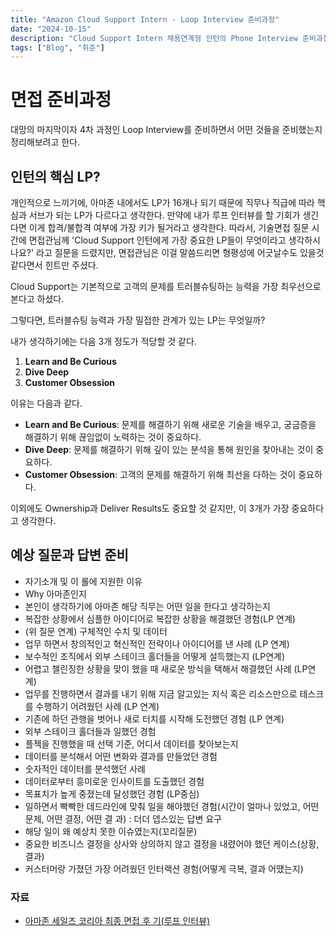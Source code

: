 ```yaml
---
title: "Amazon Cloud Support Intern - Loop Interview 준비과정"
date: "2024-10-15"
description: "Cloud Support Intern 채용연계형 인턴의 Phone Interview 준비과정"
tags: ["Blog", "취준"]
---
```


# 면접 준비과정

대망의 마지막이자 4차 과정인 Loop Interview를 준비하면서 어떤 것들을 준비했는지 정리해보려고 한다.

## 인턴의 핵심 LP?
개인적으로 느끼기에, 아마존 내에서도 LP가 16개나 되기 때문에 직무나 직급에 따라 핵심과 서브가 되는 LP가 다르다고 생각한다. 만약에 내가 루프 인터뷰를 할 기회가 생긴다면 이게 합격/불합격 여부에 가장 키가 될거라고 생각한다. 따라서, 기술면접 질문 시간에 면접관님께 'Cloud Support 인턴에게 가장 중요한 LP들이 무엇이라고 생각하시나요?' 라고 질문을 드렸지만, 면접관님은 이걸 말씀드리면 형평성에 어긋날수도 있을것 같다면서 힌트만 주셨다.

Cloud Support는 기본적으로 고객의 문제를 트러블슈팅하는 능력을 가장 최우선으로 본다고 하셨다.

그렇다면, 트러블슈팅 능력과 가장 밀접한 관계가 있는 LP는 무엇일까?

내가 생각하기에는 다음 3개 정도가 적당할 것 같다.

1. **Learn and Be Curious**
2. **Dive Deep**
3. **Customer Obsession**

이유는 다음과 같다.
- **Learn and Be Curious**: 문제를 해결하기 위해 새로운 기술을 배우고, 궁금증을 해결하기 위해 끊임없이 노력하는 것이 중요하다.
- **Dive Deep**: 문제를 해결하기 위해 깊이 있는 분석을 통해 원인을 찾아내는 것이 중요하다.
- **Customer Obsession**: 고객의 문제를 해결하기 위해 최선을 다하는 것이 중요하다.

이외에도 Ownership과 Deliver Results도 중요할 것 같지만, 이 3개가 가장 중요하다고 생각한다.


## 예상 질문과 답변 준비

- 자기소개 및 이 롤에 지원한 이유
- Why 아마존인지
- 본인이 생각하기에 아마존 해당 직무는 어떤 일을 한다고 생각하는지
- 복잡한 상황에서 심플한 아이디어로 복잡한 상황을 해결했던 경험(LP 연계)
- (위 질문 연계) 구체적인 수치 및 데이터
- 업무 하면서 창의적인고 혁신적인 전략이나 아이디어를 낸 사례 (LP 연계)
- 보수적인 조직에서 외부 스테이크 홀더들을 어떻게 설득했는지 (LP연계)
- 어렵고 챌린징한 상황을 맞이 했을 때 새로운 방식을 택해서 해결했던 사례 (LP연계)
- 업무를 진행하면서 결과를 내기 위해 지금 알고있는 지식 혹은 리소스만으로 테스크를 수행하기 어려웠던 사례 (LP 연계)
- 기존에 하던 관행을 벗어나 새로 터치를 시작해 도전했던 경험 (LP 연계)
- 외부 스테이크 홀더들과 일했던 경험
- 플젝을 진행했을 때 선택 기준, 어디서 데이터를 찾아보는지
- 데이터를 분석해서 어떤 변화와 결과를 만들었던 경험
- 숫자적인 데이터를 분석했던 사례
- 데이터로부터 흥미로운 인사이트를 도출했던 경험
- 목표치가 높게 중졌는데 달성했던 경험 (LP중심)
- 일하면서 빡빡한 데드라인에 맞춰 일을 해야했던 경험(시간이 얼마나 있었고, 어떤 문제, 어떤 결정, 어떤 결 과) : 더더 뎁스있는 답변 요구
- 해당 일이 왜 예상치 못한 이슈였는지(꼬리질문)
- 중요한 비즈니스 결정을 상사와 상의하지 않고 결정을 내렸어야 했던 케이스(상황, 결과)
- 커스터머랑 가졌던 가장 어려웠던 인터랙션 경험(어떻게 극복, 결과 어땠는지)


### 자료
- [아마존 세일즈 코리아 최종 면접 후 기(루프 인터뷰)](https://brunch.co.kr/@jmjm/23)